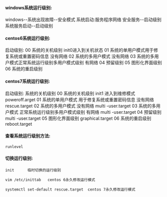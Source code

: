 #### windows系统运行级别:

windows--系统出现故障--安全模式
系统启动:服务程序网络
安全服务--启动级别
系统服务启动--启动级别

#### centos6系统运行级别:

启动级别:
00	系统的关机级别	init0进入到关机状态
01	系统的单用户模式用于修复系统或重置密码信息	        没有网络
02	系统的多用户模式	                                                          没有网络
03	系统的多用户模式正常系统运行级别多用户模式级别	有网络
04	预留级别
05	图形化界面级别
06	系统的重启级别

#### centos7系统运行级别:

启动级别:
系统的关机级别
00 	系统的关机级别      init1    进入到维修模式                                        	poweroff.arget
01	系统的单用户模式	用于修复系统或重置密码信息            没有网络	rescue.target
02	系统的多用户模式	                                                         	 没有网络	multi -user.target
03	系统的多用户模式	正常系统运行级别多用户模式级别	有网络		multi -user.target
04	预留级别																									 multi -user.target
05	图形化界面级别																						  graphical.target
06	系统的重启级别																						  reboot.target

#### 查看系统运行级别方法:

```shell
runlevel
```

#### 切换运行级别:

```shell
init      临时切换的运行级别

vim /etc/inittab   centos 6永久修改运行模式

systemctl set-default rescue.target  centos 7永久修改运行模式
```
